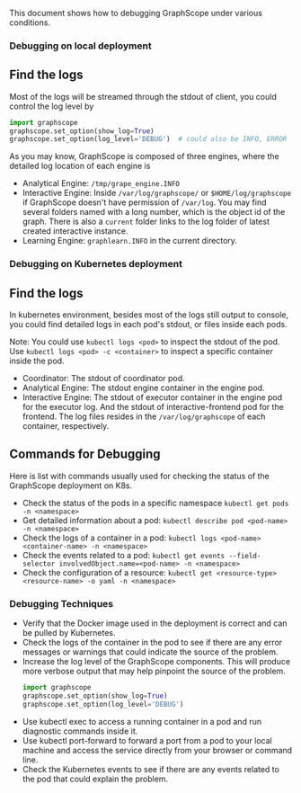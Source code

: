 This document shows how to debugging GraphScope under various conditions.

### Debugging on local deployment

## Find the logs

Most of the logs will be streamed through the stdout of client, you could control the log level by 

```python
import graphscope
graphscope.set_option(show_log=True)
graphscope.set_option(log_level='DEBUG')  # could also be INFO, ERROR
```

As you may know, GraphScope is composed of three engines, where the detailed log location of each engine is

- Analytical Engine: `/tmp/grape_engine.INFO`
- Interactive Engine: Inside `/var/log/graphscope/` or `$HOME/log/graphscope` if GraphScope doesn't have permission of `/var/log`. You may find several folders named with a long number, which is the object id of the graph. There is also a `current` folder links to the log folder of latest created interactive instance.
- Learning Engine: `graphlearn.INFO` in the current directory.



### Debugging on Kubernetes deployment

## Find the logs

In kubernetes environment, besides most of the logs still output to console, you could find detailed logs in each pod's stdout, or files inside each pods.

Note: You could use `kubectl logs <pod>` to inspect the stdout of the pod. Use `kubectl logs <pod> -c <container>` to inspect a specific container inside the pod.

- Coordinator: The stdout of coordinator pod.
- Analytical Engine: The stdout engine container in the engine pod.
- Interactive Engine: The stdout of executor container in the engine pod for the executor log. And the stdout of interactive-frontend pod for the frontend. The log files resides in the `/var/log/graphscope` of each container, respectively.


## Commands for Debugging

Here is list with commands usually used for checking the status of the GraphScope deployment on K8s.

- Check the status of the pods in a specific namespace `kubectl get pods -n <namespace>`
- Get detailed information about a pod: `kubectl describe pod <pod-name> -n <namespace>`
- Check the logs of a container in a pod: `kubectl logs <pod-name> <container-name> -n <namespace>`
- Check the events related to a pod: `kubectl get events --field-selector involvedObject.name=<pod-name> -n <namespace>`
- Check the configuration of a resource: `kubectl get <resource-type> <resource-name> -o yaml -n <namespace>`

### Debugging Techniques
- Verify that the Docker image used in the deployment is correct and can be pulled by Kubernetes.
- Check the logs of the container in the pod to see if there are any error messages or warnings that could indicate the source of the problem.
- Increase the log level of the GraphScope components. This will produce more verbose output that may help pinpoint the source of the problem.
    ```python
    import graphscope
    graphscope.set_option(show_log=True)
    graphscope.set_option(log_level='DEBUG')
    ```
- Use kubectl exec to access a running container in a pod and run diagnostic commands inside it.
- Use kubectl port-forward to forward a port from a pod to your local machine and access the service directly from your browser or command line.
- Check the Kubernetes events to see if there are any events related to the pod that could explain the problem.
